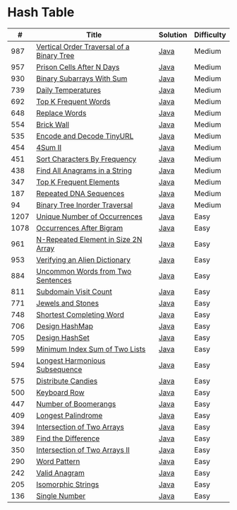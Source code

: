 Hash Table
========

| # | Title | Solution | Difficulty |
|---| ----- | -------- | ---------- |
|987|[Vertical Order Traversal of a Binary Tree](https://leetcode.com/problems/vertical-order-traversal-of-a-binary-tree/)|[Java](src/medium/VerticalOrderTraversalOfBinaryTree.java)|Medium|
|957|[Prison Cells After N Days](https://leetcode.com/problems/prison-cells-after-n-days/)|[Java](src/medium/PrisonCellsAfterNDays.java)|Medium|
|930|[Binary Subarrays With Sum](https://leetcode.com/problems/binary-subarrays-with-sum/)|[Java](src/medium/BinarySubarraysWithSum.java)|Medium|
|739|[Daily Temperatures](https://leetcode.com/problems/daily-temperatures/)|[Java](src/medium/DailyTemperatures.java)|Medium|
|692|[Top K Frequent Words](https://leetcode.com/problems/top-k-frequent-words/)|[Java](src/medium/TopKFrequentWords.java)|Medium|
|648|[Replace Words](https://leetcode.com/problems/replace-words/)|[Java](src/medium/ReplaceWords.java)|Medium|
|554|[Brick Wall](https://leetcode.com/problems/brick-wall/)|[Java](src/medium/BrickWall.java)|Medium|
|535|[Encode and Decode TinyURL](https://leetcode.com/problems/encode-and-decode-tinyurl/)|[Java](src/medium/EncodeAndDecodeTinyURL.java)|Medium|
|454|[4Sum II](https://leetcode.com/problems/4sum-ii/)|[Java](src/medium/FourSumII.java)|Medium|
|451|[Sort Characters By Frequency](https://leetcode.com/problems/sort-characters-by-frequency/)|[Java](src/medium/SortCharactersByFrequency.java)|Medium|
|438|[Find All Anagrams in a String](https://leetcode.com/problems/find-all-anagrams-in-a-string/)|[Java](src/medium/FindAllAnagramsInString.java)|Medium|
|347|[Top K Frequent Elements](https://leetcode.com/problems/top-k-frequent-elements/)|[Java](src/medium/TopKFrequentElements.java)|Medium|
|187|[Repeated DNA Sequences](https://leetcode.com/problems/repeated-dna-sequences/)|[Java](src/medium/RepeatedDNASequences.java)|Medium|
|94|[Binary Tree Inorder Traversal](https://leetcode.com/problems/binary-tree-inorder-traversal/)|[Java](src/medium/BinaryTreeInorderTraversal.java)|Medium|
|1207|[Unique Number of Occurrences](https://leetcode.com/problems/unique-number-of-occurrences/)|[Java](src/easy/UniqueNumberOfOccurrences.java)|Easy|
|1078|[Occurrences After Bigram](https://leetcode.com/problems/occurrences-after-bigram/)|[Java](src/easy/OccurrencesAfterBigram.java)|Easy|
|961|[N-Repeated Element in Size 2N Array](https://leetcode.com/problems/n-repeated-element-in-size-2n-array/)|[Java](src/easy/NRepeatedElementInSize2NArray.java)|Easy|
|953|[Verifying an Alien Dictionary](https://leetcode.com/problems/verifying-an-alien-dictionary/)|[Java](src/easy/VerifyingAlienDictionary.java)|Easy|
|884|[Uncommon Words from Two Sentences](https://leetcode.com/problems/uncommon-words-from-two-sentences/)|[Java](src/easy/UncommonWordsFromTwoSentences.java)|Easy|
|811|[Subdomain Visit Count](https://leetcode.com/problems/subdomain-visit-count/)|[Java](src/easy/SubdomainVisitCount.java)|Easy|
|771|[Jewels and Stones](https://leetcode.com/problems/jewels-and-stones/)|[Java](src/easy/JewelsAndStones.java)|Easy|
|748|[Shortest Completing Word](https://leetcode.com/problems/shortest-completing-word/)|[Java](src/easy/ShortestCompletingWord.java)|Easy|
|706|[Design HashMap](https://leetcode.com/problems/design-hashmap/)|[Java](src/easy/DesignHashMap.java)|Easy|
|705|[Design HashSet](https://leetcode.com/problems/design-hashset/)|[Java](src/easy/DesignHashSet.java)|Easy|
|599|[Minimum Index Sum of Two Lists](https://leetcode.com/problems/minimum-index-sum-of-two-lists/)|[Java](src/easy/MinimumIndexSumOfTwoLists.java)|Easy|
|594|[Longest Harmonious Subsequence](https://leetcode.com/problems/longest-harmonious-subsequence/)|[Java](src/easy/LongestHarmoniousSubsequence.java)|Easy|
|575|[Distribute Candies](https://leetcode.com/problems/distribute-candies/)|[Java](src/easy/DistributeCandies.java)|Easy|
|500|[Keyboard Row](https://leetcode.com/problems/keyboard-row/)|[Java](src/easy/KeyboardRow.java)|Easy|
|447|[Number of Boomerangs](https://leetcode.com/problems/number-of-boomerangs/)|[Java](src/easy/NumberOfBoomerangs.java)|Easy|
|409|[Longest Palindrome](https://leetcode.com/problems/longest-palindrome/)|[Java](src/easy/LongestPalindrome.java)|Easy|
|394|[Intersection of Two Arrays](https://leetcode.com/problems/intersection-of-two-arrays/)|[Java](src/easy/IntersectionOfTwoArrays.java)|Easy|
|389|[Find the Difference](https://leetcode.com/problems/find-the-difference/)|[Java](src/easy/FindTheDifference.java)|Easy|
|350|[Intersection of Two Arrays II](https://leetcode.com/problems/intersection-of-two-arrays-ii/)|[Java](src/easy/IntersectionOfTwoArraysII.java)|Easy|
|290|[Word Pattern](https://leetcode.com/problems/word-pattern/)|[Java](src/easy/WordPattern.java)|Easy|
|242|[Valid Anagram](https://leetcode.com/problems/valid-anagram/)|[Java](src/easy/ValidAnagram.java)|Easy|
|205|[Isomorphic Strings](https://leetcode.com/problems/isomorphic-strings/)|[Java](src/easy/IsomorphicStrings.java)|Easy|
|136|[Single Number](https://leetcode.com/problems/single-number/)|[Java](src/easy/SingleNumber.java)|Easy|

